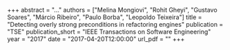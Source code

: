 +++
abstract = "..."
authors = ["Melina Mongiovi", "Rohit Gheyi", "Gustavo Soares", "Márcio Ribeiro", "Paulo Borba", "Leopoldo Teixeira"]
title = "Detecting overly strong preconditions in refactoring engines"
publication = "TSE"
publication_short = "IEEE Transactions on Software Engineering"
year = "2017"
date = "2017-04-20T12:00:00" 
url_pdf = ""
+++